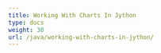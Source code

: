 ```yaml
---
title: Working With Charts In Jython
type: docs
weight: 30
url: /java/working-with-charts-in-jython/
---
```


